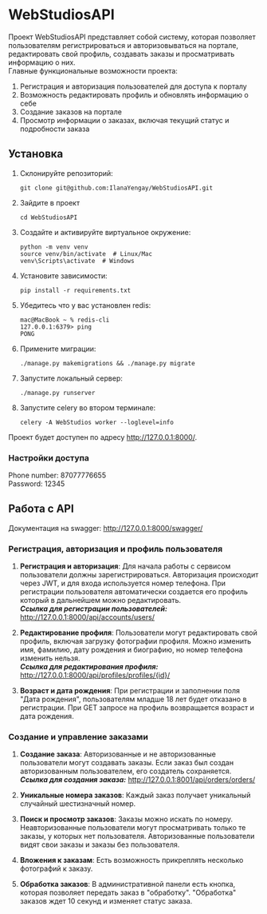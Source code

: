 # WebStudiosAPI

Проект WebStudiosAPI представляет собой систему, которая позволяет пользователям регистрироваться и авторизовываться на портале, редактировать свой профиль, создавать заказы и просматривать информацию о них. <br>
Главные функциональные возможности проекта: <br>
1. Регистрация и авторизация пользователей для доступа к порталу
2. Возможность редактировать профиль и обновлять информацию о себе
3. Создание заказов на портале
4. Просмотр информации о заказах, включая текущий статус и подробности заказа



## Установка

1. Склонируйте репозиторий:
   ```
   git clone git@github.com:IlanaYengay/WebStudiosAPI.git
   ```
2. Зайдите в проект
    ```
   cd WebStudiosAPI
    ```
3. Создайте и активируйте виртуальное окружение:
    ```
   python -m venv venv
   source venv/bin/activate  # Linux/Mac
   venv\Scripts\activate  # Windows
    ```
4. Установите зависимости:
   ```
   pip install -r requirements.txt
   ```
5. Убедитесь что у вас установлен redis:
    ```
   mac@MacBook ~ % redis-cli
   127.0.0.1:6379> ping
   PONG
   ```
   
6. Примените миграции:
   ```
   ./manage.py makemigrations && ./manage.py migrate
   ```
7. Запустите локальный сервер:
   ```
   ./manage.py runserver 
   ```
8. Запустите celery во втором терминале:
   ```
   celery -A WebStudios worker --loglevel=info
   ```
Проект будет доступен по адресу http://127.0.0.1:8000/. <br>

### Настройки доступа
Phone number: 87077776655 <br>
Password: 12345

## Работа с API
 
Документация на swagger:
http://127.0.0.1:8000/swagger/

### Регистрация, авторизация и профиль пользователя
1. **Регистрация и авторизация**: Для начала работы с сервисом пользователи должны зарегистрироваться. Авторизация происходит через JWT, и для входа используется номер телефона. При регистрации пользователя автоматически создается его профиль который в дальнейшем можно редактировать. <br>
 ***Ссылка для регистрации пользователей:*** http://127.0.0.1:8000/api/accounts/users/ 

2. **Редактирование профиля**: Пользователи могут редактировать свой профиль, включая загрузку фотографии профиля. Можно изменить имя, фамилию, дату рождения и биографию, но номер телефона изменить нельзя.<br>
 ***Ссылка для редактирования профиля:*** http://127.0.0.1:8000/api/profiles/profiles/{id}/

3. **Возраст и дата рождения**: При регистрации и заполнении поля "Дата рождения", пользователям младше 18 лет будет отказано в регистрации. При GET запросе на профиль возвращается возраст и дата рождения.


### Создание и управление заказами
1. **Создание заказа**: Авторизованные и не авторизованные пользователи могут создавать заказы. Если заказ был создан авторизованным пользователем, его создатель сохраняется. <br>
 ***Ссылка для создания заказа:*** http://127.0.0.1:8001/api/orders/orders/

2. **Уникальные номера заказов**: Каждый заказ получает уникальный случайный шестизначный номер.
3. **Поиск и просмотр заказов**: Заказы можно искать по номеру. Неавторизованные пользователи могут просматривать только те заказы, у которых нет пользователя. Авторизованные пользователи видят свои заказы и заказы без пользователя.
4. **Вложения к заказам**: Есть возможность прикреплять несколько фотографий к заказу.
5. **Обработка заказов**: В административной панели есть кнопка, которая позволяет передать заказ в "обработку". "Обработка" заказов ждет 10 секунд и изменяет статус заказа.







